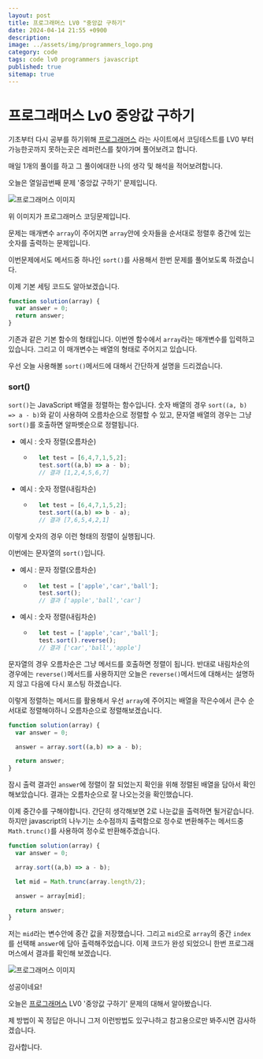 ```yaml
---
layout: post
title: 프로그래머스 LV0 "중앙값 구하기"
date: 2024-04-14 21:55 +0900
description: 
image: ../assets/img/programmers_logo.png
category: code
tags: code lv0 programmers javascript
published: true
sitemap: true
---
```


# 프로그래머스 Lv0 중앙값 구하기

  기초부터 다시 공부를 하기위해 [프로그래머스](https://programmers.co.kr/) 라는 사이트에서
  코딩테스트를 LV0 부터 가능한곳까지 못하는곳은 레퍼런스를 찾아가며 풀어보려고 합니다.
  
  매일 1개의 풀이를 하고 그 풀이에대한 나의 생각 및 해석을 적어보려합니다.

  오늘은 열일곱번째 문제 '중앙값 구하기' 문제입니다.

  ![프로그래머스 이미지](../assets/img/중앙값구하기_01.png)

  위 이미지가 프로그래머스 코딩문제입니다.
  
  문제는 매개변수 `array`이 주어지면 `array`안에 숫자들을 순서대로 정렬후 중간에 있는 숫자를 출력하는 문제입니다.

  이번문제에서도 메서드중 하나인 `sort()`를 사용해서 한번 문제를 풀어보도록 하겠습니다.

  이제 기본 세팅 코드도 알아보겠습니다.
  
```javascript
function solution(array) {
  var answer = 0;
  return answer;
}
``` 
기존과 같은 기본 함수의 형태입니다. 이번엔 함수에서 `array`라는 매개변수를 입력하고 있습니다. 그리고 이 매개변수는 배열의 형태로 주어지고 있습니다.

우선 오늘 사용해볼 `sort()`메서드에 대해서 간단하게 설명을 드리겠습니다.

### sort() 
`sort()`는 JavaScript 배열을 정렬하는 함수입니다. 숫자 배열의 경우 `sort((a, b) => a - b)`와 같이 사용하여 오름차순으로 정렬할 수 있고, 문자열 배열의 경우는 그냥 `sort()`를 호출하면 알파벳순으로 정렬됩니다.

+ 예시 : 숫자 정렬(오름차순)
  + ```javascript
      let test = [6,4,7,1,5,2];
      test.sort((a,b) => a - b);
      // 결과 [1,2,4,5,6,7]
    ```

+ 예시 : 숫자 정렬(내림차순)
  + ```javascript
      let test = [6,4,7,1,5,2];
      test.sort((a,b) => b - a);
      // 결과 [7,6,5,4,2,1]
    ```
이렇게 숫자의 경우 이런 형태의 정렬이 실행됩니다.

이번에는 문자열의 `sort()`입니다.

+ 예시 : 문자 정렬(오름차순)
  + ```javascript
      let test = ['apple','car','ball'];
      test.sort();
      // 결과 ['apple','ball','car']
    ```

+ 예시 : 숫자 정렬(내림차순)
  + ```javascript
      let test = ['apple','car','ball'];
      test.sort().reverse();
      // 결과 ['car','ball','apple']
    ```
문자열의 경우 오름차순은 그냥 메서드를 호출하면 정렬이 됩니다.
반대로 내림차순의 경우에는 `reverse()`메서드를 사용하지만 오늘은 `reverse()`메서드에 대해서는 설명하지 않고 다음에 다시 포스팅 하겠습니다.

이렇게 정렬하는 메서드를 활용해서 우선 `array`에 주어지는 배열을 작은수에서 큰수 순서대로 정렬해야하니 오름차순으로 정렬해보겠습니다.

```javascript
function solution(array) {
  var answer = 0;

  answer = array.sort((a,b) => a - b);

  return answer;
}
``` 
잠시 출력 결과인 `answer`에 정렬이 잘 되었는지 확인을 위해 정렬된 배열을 담아서 확인해보았습니다. 결과는 오름차순으로 잘 나오는것을 확인했습니다.

이제 중간수를 구해야합니다. 간단히 생각해보면 2로 나눈값을 출력하면 될거같습니다. 하지만 javascript의 나누기는 소수점까지 출력함으로 정수로 변환해주는 메서드중 `Math.trunc()`를 사용하여 정수로 반환해주겠습니다.

```javascript
function solution(array) {
  var answer = 0;

  array.sort((a,b) => a - b);

  let mid = Math.trunc(array.length/2);

  answer = array[mid];

  return answer;
}
``` 
저는 `mid`라는 변수안에 중간 값을 저장했습니다. 그리고 `mid`으로 `array`의 중간 `index`를 선택해 `answer`에 담아 출력해주었습니다.
이제 코드가 완성 되었으니 한번 프로그래머스에서 결과를 확인해 보겠습니다.

![프로그래머스 이미지](../assets/img/중앙값구하기_02.png)

성공이네요!

오늘은 [프로그래머스](https://programmers.co.kr/) LV0 '중앙값 구하기' 문제의 대해서 알아봤습니다.

제 방법이 꼭 정답은 아니니 그저 이런방법도 있구나하고 참고용으로만 봐주시면 감사하겠습니다.

감사합니다.